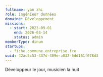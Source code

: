 ```yaml
---
fullname: yan zhi
role: ingénieur données
domaine: Développement
missions:
  - start: 2023-09-01
    end: 2026-03-14
    status: admin
memberType: dinum
startups:
  - fiche.commune.entreprise.fce
uuid: 42ac5c53-437d-409e-a032-6dd161f078d3
---
```

Développeur le jour, musicien la nuit
